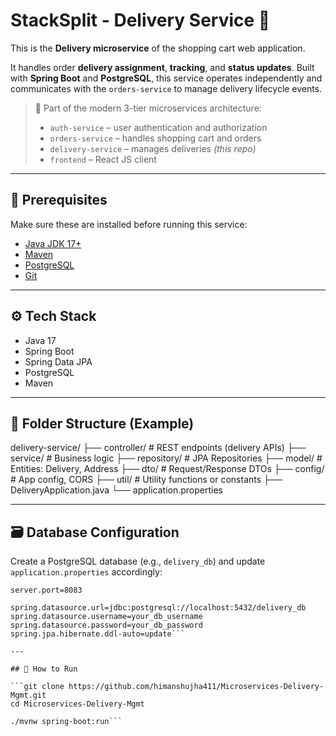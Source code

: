 # StackSplit - Delivery Service 🚚

This is the **Delivery microservice** of the shopping cart web application.

It handles order **delivery assignment**, **tracking**, and **status updates**. Built with **Spring Boot** and **PostgreSQL**, this service operates independently and communicates with the `orders-service` to manage delivery lifecycle events.

> 🧩 Part of the modern 3-tier microservices architecture:
> - `auth-service` – user authentication and authorization  
> - `orders-service` – handles shopping cart and orders  
> - `delivery-service` – manages deliveries *(this repo)*  
> - `frontend` – React JS client

---

## 🔧 Prerequisites

Make sure these are installed before running this service:

- [Java JDK 17+](https://adoptium.net/)
- [Maven](https://maven.apache.org/)
- [PostgreSQL](https://www.postgresql.org/)
- [Git](https://git-scm.com/)

---

## ⚙️ Tech Stack

- Java 17  
- Spring Boot  
- Spring Data JPA  
- PostgreSQL  
- Maven

---

## 📁 Folder Structure (Example)

delivery-service/
├── controller/ # REST endpoints (delivery APIs)
├── service/ # Business logic
├── repository/ # JPA Repositories
├── model/ # Entities: Delivery, Address
├── dto/ # Request/Response DTOs
├── config/ # App config, CORS
├── util/ # Utility functions or constants
├── DeliveryApplication.java
└── application.properties

---

## 🗃️ Database Configuration

Create a PostgreSQL database (e.g., `delivery_db`) and update `application.properties` accordingly:

```properties
server.port=8083

spring.datasource.url=jdbc:postgresql://localhost:5432/delivery_db
spring.datasource.username=your_db_username
spring.datasource.password=your_db_password
spring.jpa.hibernate.ddl-auto=update```

---

## 🚀 How to Run

```git clone https://github.com/himanshujha411/Microservices-Delivery-Mgmt.git
cd Microservices-Delivery-Mgmt

./mvnw spring-boot:run```

